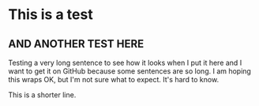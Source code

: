 # This is a test
## AND ANOTHER TEST HERE
Testing a very long sentence to see how it looks when I put it here and I want to get it on GitHub because some sentences are so long. I am hoping this wraps OK, but I'm not sure what to expect. It's hard to know. 

This is a shorter line.

